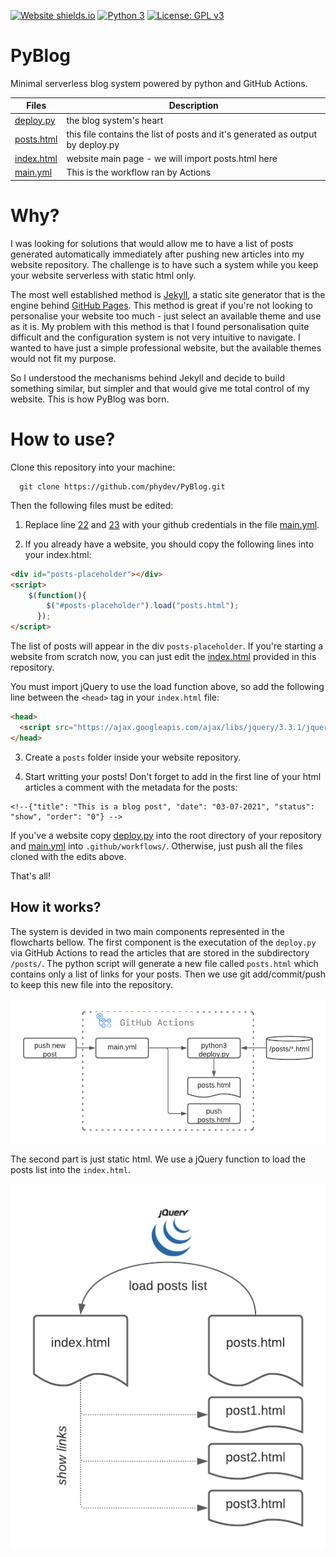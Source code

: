 [![Website shields.io](https://img.shields.io/website-up-down-green-red/http/shields.io.svg)](http://phydev.github.io/PyBlog)
[![Python 3](https://pyup.io/repos/github/ocbe-uio/trajpy/python-3-shield.svg)](https://pyup.io/repos/github/ocbe-uio/trajpy/)
[![License: GPL v3](https://img.shields.io/badge/License-GPLv3-blue.svg)](https://www.gnu.org/licenses/gpl-3.0)

# PyBlog
Minimal serverless blog system powered by python and GitHub Actions.


| Files |  Description  |
| ------------------- | ------------------- |
|  [deploy.py](https://github.com/phydev/PyBlog/blob/main/deploy.py) |  the blog system's heart|
| [posts.html](https://github.com/phydev/PyBlog/blob/main/posts.html) | this file contains the list of posts and it's generated as output by deploy.py|
| [index.html](https://github.com/phydev/PyBlog/blob/main/index.html) | website main page - we will import posts.html here |
|  [main.yml](https://github.com/phydev/PyBlog/blob/main/.github/workflows/main.yml) | This is the workflow ran by Actions  |

# Why?

I was looking for solutions that would allow me to have a list of posts generated automatically immediately after pushing new articles into my website repository. The challenge is to have such a system while you keep your website serverless with static html only.

The most well established method is [Jekyll](https://github.com/jekyll/jekyll), a static site generator that is the engine behind [GitHub Pages](https://docs.github.com/en/pages/setting-up-a-github-pages-site-with-jekyll). This method is great if you're not looking to personalise your website too much - just select an available theme and use as it is. My problem with this method is that I found personalisation quite difficult and the configuration system is not very intuitive to navigate. I wanted to have just a simple professional website, but the available themes would not fit my purpose. 

So I understood the mechanisms behind Jekyll and decide to build something similar, but simpler and that would give me total control of my website. This is how PyBlog was born.

# How to use?

Clone this repository into your machine:

```
  git clone https://github.com/phydev/PyBlog.git
```

Then the following files must be edited:
1. Replace line [22](https://github.com/phydev/PyBlog/blob/85b8baf2ac72f76ea71f9289b2dca459b48aa57c/.github/workflows/main.yml#L22) and [23](https://github.com/phydev/PyBlog/blob/85b8baf2ac72f76ea71f9289b2dca459b48aa57c/.github/workflows/main.yml#L23) with your github credentials in the file [main.yml](https://github.com/phydev/PyBlog/blob/main/.github/workflows/main.yml). 

2. If you already have a website, you should copy the following lines into your index.html:
```html
<div id="posts-placeholder"></div>
<script>
    $(function(){
        $("#posts-placeholder").load("posts.html");
      });
</script>
```

The list of posts will appear in the div `posts-placeholder`. If you're starting a website from scratch now, you can just edit the [index.html](https://github.com/phydev/PyBlog/blob/main/index.html) provided in this  repository.

You must import jQuery to use the load function above, so add the following line between the `<head>` tag in your `index.html` file:
```html
<head>
  <script src="https://ajax.googleapis.com/ajax/libs/jquery/3.3.1/jquery.min.js"></script>
</head>
```

3. Create a `posts` folder inside your website repository.

4. Start writting your posts! Don't forget to add in the first line of your html articles a comment with the metadata for the posts:
```
<!--{"title": "This is a blog post", "date": "03-07-2021", "status": "show", "order": "0"} -->
```

If you've a website copy [deploy.py](https://github.com/phydev/PyBlog/blob/main/deploy.py) into the root directory of your repository and [main.yml](https://github.com/phydev/PyBlog/blob/main/.github/workflows/main.yml) into `.github/workflows/`. Otherwise, just push all the files cloned with the edits above.


That's all!


## How it works?

The system is devided in two main components represented in the flowcharts bellow. The first component is the executation of the `deploy.py` via GitHub Actions to read the articles that are stored in the subdirectory `/posts/`. The python script will generate a new file called `posts.html` which contains only a list of links for your posts. Then we use git add/commit/push to keep this new file into the repository. 

![PyBlog flowchart](https://github.com/phydev/PyBlog/blob/700c28a352072e341ca8e047e8a196da23681a0e/docs/PyBlog.png)

The second part is just static html. We use a jQuery function to load the posts list into the `index.html`. 

![PyBlog flowchart - part 2](https://github.com/phydev/PyBlog/blob/700c28a352072e341ca8e047e8a196da23681a0e/docs/PyBlog_jQuery.png) 


